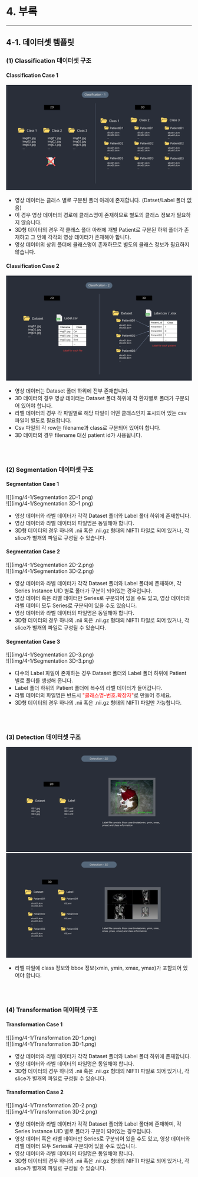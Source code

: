 # 4. 부록

***

## 4-1. 데이터셋 템플릿

### (1) Classification 데이터셋 구조

#### Classification Case 1

![](img/4-1/Classification-1.png)

- 영상 데이터는 클래스 별로 구분된 폴더 아래에 존재합니다. (Datset/Label 폴더 없음) 
- 이 경우 영상 데이터의 경로에 클래스명이 존재하므로 별도의 클래스 정보가 필요하지 않습니다.  
- 3D형 데이터의 경우 각 클래스 폴더 아래에 개별 Patient로 구분된 하위 폴더가 존재하고 그 안에 각각의 영상 데이터가 존재해야 합니다.  
- 영상 데이터의 상위 폴더에 클래스명이 존재하므로 별도의 클래스 정보가 필요하지 않습니다.

#### Classification Case 2

![](img/4-1/Classification-2.png)

- 영상 데이터는 Dataset 폴더 하위에 전부 존재합니다.  
- 3D 데이터의 경우 영상 데이터는 Dataset 폴더 하위에 각 환자별로 폴더가 구분되어 있어야 합니다.
- 라벨 데이터의 경우 각 파일별로 해당 파일이 어떤 클래스인지 표시되어 있는 csv 파일이 별도로 필요합니다.  
- Csv 파일의 각 row는 filename과 class로 구분되어 있어야 합니다.
- 3D 데이터의 경우 filename 대신 patient id가 사용됩니다.


<br><br>


### (2) Segmentation 데이터셋 구조

#### Segmentation Case 1

![](img/4-1/Segmentation 2D-1.png)  
![](img/4-1/Segmentation 3D-1.png)

- 영상 데이터와 라벨 데이터가 각각 Dataset 폴더와 Label 폴더 하위에 존재합니다.  
- 영상 데이터와 라벨 데이터의 파일명은 동일해야 합니다.  
- 3D형 데이터의 경우 하나의 .nii 혹은 .nii.gz 형태의 NIFTI 파일로 되어 있거나, 각 slice가 별개의 파일로 구성될 수 있습니다.

#### Segmentation Case 2

![](img/4-1/Segmentation 2D-2.png)  
![](img/4-1/Segmentation 3D-2.png)

- 영상 데이터와 라벨 데이터가 각각 Dataset 폴더와 Label 폴더에 존재하며, 각 Series Instance UID 별로 폴더가 구분이 되어있는 경우입니다. 
- 영상 데이터 혹은 라벨 데이터만 Series로 구분되어 있을 수도 있고, 영상 데이터와 라벨 데이터 모두 Series로 구분되어 있을 수도 있습니다. 
- 영상 데이터와 라벨 데이터의 파일명은 동일해야 합니다.
- 3D형 데이터의 경우 하나의 .nii 혹은 .nii.gz 형태의 NIFTI 파일로 되어 있거나, 각 slice가 별개의 파일로 구성될 수 있습니다.

#### Segmentation Case 3

![](img/4-1/Segmentation 2D-3.png)  
![](img/4-1/Segmentation 3D-3.png)

- 다수의 Label 파일이 존재하는 경우 Dataset 폴더와 Label 폴더 하위에 Patient 별로 폴더를 생성해 줍니다.
- Label 폴더 하위의 Patient 폴더에 복수의 라벨 데이터가 들어갑니다.
- 라벨 데이터의 파일명은 반드시 <span style="color:red">"클래스명-번호.확장자"</span>로 만들어 주세요.
- 3D형 데이터의 경우 하나의 .nii 혹은 .nii.gz 형태의 NIFTI 파일만 가능합니다.


<br><br>


### (3) Detection 데이터셋 구조

![](img/4-1/Detection-2D.png)  
![](img/4-1/Detection-3D.png)

- 라벨 파일에 class 정보와 bbox 정보(xmin, ymin, xmax, ymax)가 포함되어 있어야 합니다.


<br><br>


### (4) Transformation 데이터셋 구조

#### Transformation Case 1

![](img/4-1/Transformation 2D-1.png)  
![](img/4-1/Transformation 3D-1.png)

- 영상 데이터와 라벨 데이터가 각각 Dataset 폴더와 Label 폴더 하위에 존재합니다.  
- 영상 데이터와 라벨 데이터의 파일명은 동일해야 합니다.  
- 3D형 데이터의 경우 하나의 .nii 혹은 .nii.gz 형태의 NIFTI 파일로 되어 있거나, 각 slice가 별개의 파일로 구성될 수 있습니다.

#### Transformation Case 2

![](img/4-1/Transformation 2D-2.png)  
![](img/4-1/Transformation 3D-2.png)

- 영상 데이터와 라벨 데이터가 각각 Dataset 폴더와 Label 폴더에 존재하며, 각 Series Instance UID 별로 폴더가 구분이 되어있는 경우입니다. 
- 영상 데이터 혹은 라벨 데이터만 Series로 구분되어 있을 수도 있고, 영상 데이터와 라벨 데이터 모두 Series로 구분되어 있을 수도 있습니다. 
- 영상 데이터와 라벨 데이터의 파일명은 동일해야 합니다.
- 3D형 데이터의 경우 하나의 .nii 혹은 .nii.gz 형태의 NIFTI 파일로 되어 있거나, 각 slice가 별개의 파일로 구성될 수 있습니다.